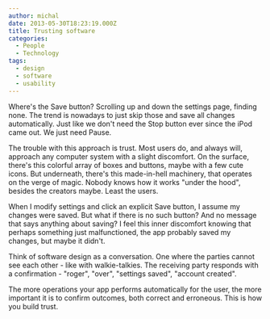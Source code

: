 ```yaml
---
author: michal
date: 2013-05-30T18:23:19.000Z
title: Trusting software
categories:
  - People
  - Technology
tags:
  - design
  - software
  - usability
---
```


Where's the Save button? Scrolling up and down the settings page, finding none. The trend is nowadays to just skip those and save all changes automatically. Just like we don't need the Stop button ever since the iPod came out. We just need Pause.

<!--more-->

The trouble with this approach is trust. Most users do, and always will, approach any computer system with a slight discomfort. On the surface, there's this colorful array of boxes and buttons, maybe with a few cute icons. But underneath, there's this made-in-hell machinery, that operates on the verge of magic. Nobody knows how it works "under the hood", besides the creators maybe. Least the users.

When I modify settings and click an explicit Save button, I assume my changes were saved. But what if there is no such button? And no message that says anything about saving? I feel this inner discomfort knowing that perhaps something just malfunctioned, the app probably saved my changes, but maybe it didn't.

Think of software design as a conversation. One where the parties cannot see each other - like with walkie-talkies. The receiving party responds with a confirmation - "roger", "over", "settings saved", "account created".

The more operations your app performs automatically for the user, the more important it is to confirm outcomes, both correct and erroneous. This is how you build trust.
